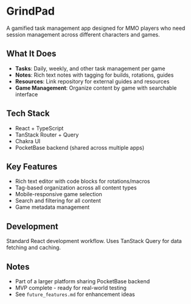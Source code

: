 # GrindPad

A gamified task management app designed for MMO players who need session management across different characters and games.

## What It Does

- **Tasks**: Daily, weekly, and other task management per game
- **Notes**: Rich text notes with tagging for builds, rotations, guides
- **Resources**: Link repository for external guides and resources
- **Game Management**: Organize content by game with searchable interface

## Tech Stack

- React + TypeScript
- TanStack Router + Query
- Chakra UI
- PocketBase backend (shared across multiple apps)

## Key Features

- Rich text editor with code blocks for rotations/macros
- Tag-based organization across all content types
- Mobile-responsive game selection
- Search and filtering for all content
- Game metadata management

## Development

Standard React development workflow. Uses TanStack Query for data fetching and caching.

## Notes

- Part of a larger platform sharing PocketBase backend
- MVP complete - ready for real-world testing
- See `future_features.md` for enhancement ideas
